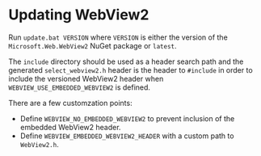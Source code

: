# Updating WebView2

Run `update.bat VERSION` where `VERSION` is either the version of the `Microsoft.Web.WebView2` NuGet package or `latest`.

The `include` directory should be used as a header search path and the generated `select_webview2.h` header is the header to `#include` in order to include the versioned WebView2 header when `WEBVIEW_USE_EMBEDDED_WEBVIEW2` is defined.

There are a few customzation points:

* Define `WEBVIEW_NO_EMBEDDED_WEBVIEW2` to prevent inclusion of the embedded WebView2 header.
* Define `WEBVIEW_EMBEDDED_WEBVIEW2_HEADER` with a custom path to `WebView2.h`.
